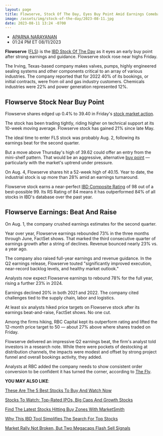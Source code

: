 ```yaml
---
layout: page
title: Flowserve, Stock Of The Day, Eyes Buy Point Amid Earnings Comeback
image: /assets/img/stock-of-the-day/2023-08-11.jpg
date: 2023-08-11 13:24 -0700
---
```




* [APARNA NARAYANAN](https://www.investors.com/author/narayanana/ "Posts by APARNA NARAYANAN")
* 01:24 PM ET 08/11/2023





**Flowserve** ([FLS](https://research.investors.com/quote.aspx?symbol=FLS)) is the [IBD Stock Of The Day](https://www.investors.com/research/ibd-stock-of-the-day/) as it eyes an early buy point after strong earnings and guidance. Flowserve stock rose near highs Friday.




The Irving, Texas-based company makes valves, pumps, highly engineered sealing systems and other components critical to an array of various industries. The company reported that for 2022 40% of its bookings, or initial contracts, were from oil and gas industry customers. Chemicals industries were 22% and power generation represented 12%.


Flowserve Stock Near Buy Point
------------------------------


Flowserve shares edged up 0.4% to 39.40 in Friday's [stock market action](https://www.investors.com/category/market-trend/stock-market-today/).


The stock has been trading tightly, riding higher on technical support at its 10-week moving average. Flowserve stock has gained 21% since late May.


The ideal time to enter FLS stock was probably Aug. 2, following its earnings beat for the second quarter.


But a move above Thursday's high of 39.62 could offer an entry from the mini-shelf pattern. That would be an aggressive, alternative [buy point](https://www.investors.com/ibd-university/how-to-buy/) — particularly with the market's uptrend under pressure.


On Aug. 4, Flowserve shares hit a 52-week high of 40.15. Year to date, the industrial stock is up more than 28% amid an earnings turnaround.


Flowserve stock earns a near-perfect [IBD Composite Rating](https://www.investors.com/how-to-invest/investors-corner/how-to-research-growth-stocks/) of 98 out of a best-possible 99. Its RS Rating of 84 means it has outperformed 84% of all stocks in IBD's database over the past year.


Flowserve Earnings: Beat And Raise
----------------------------------


On Aug. 1, the company crushed earnings estimates for the second quarter.


Year over year, Flowserve earnings rebounded 73% in the three months through June, FactSet shows. That marked the third consecutive quarter of earnings growth after a string of declines. Revenue bounced nearly 23% vs. a year ago.


The company also raised full-year earnings and revenue guidance. In the Q2 earnings release, Flowserve touted "significantly improved execution, near-record backlog levels, and healthy market outlook."


Analysts now expect Flowserve earnings to rebound 78% for the full year, rising a further 23% in 2024.



Earnings declined 20% in both 2021 and 2022. The company cited challenges tied to the supply chain, labor and logistics.


At least six analysts hiked price targets on Flowserve stock after its earnings beat-and-raise, FactSet shows. No one cut.


Among the firms hiking, RBC Capital kept its outperform rating and lifted the 12-month price target to 50 — about 27% above where shares traded on Friday.


Flowserve delivered an impressive Q2 earnings beat, the firm's analyst told investors in a research note. While there were pockets of destocking at distribution channels, the impacts were modest and offset by strong project funnel and overall bookings activity, they added.


Analysts at RBC added the company needs to show consistent order conversion to be confident it has turned the corner, according to [The Fly](https://www.tipranks.com/news/the-fly/flowserve-price-target-raised-to-42-from-40-at-rbc-capital).


**YOU MAY ALSO LIKE**:


[These Are The 5 Best Stocks To Buy And Watch Now](https://www.investors.com/research/best-stocks-to-buy-now/)


[Stocks To Watch: Top-Rated IPOs, Big Caps And Growth Stocks](https://www.investors.com/stock-lists/stocks-to-watch-top-rated-ipos-big-caps-and-growth-stocks/)


[Find The Latest Stocks Hitting Buy Zones With MarketSmith](https://www.investors.com/product/marketsmith/?artProdLink=MarketSmith)


[Why This IBD Tool Simplifies The Search For Top Stocks](https://www.investors.com/how-to-invest/investors-corner/how-to-research-growth-stocks/)


[Market Rally Not Broken, But Two Megacaps Flash Sell Signals](https://www.investors.com/market-trend/stock-market-today/dow-jones-futures-market-rally-not-broken-but-nvidia-tesla-flash-sell-signals/)




